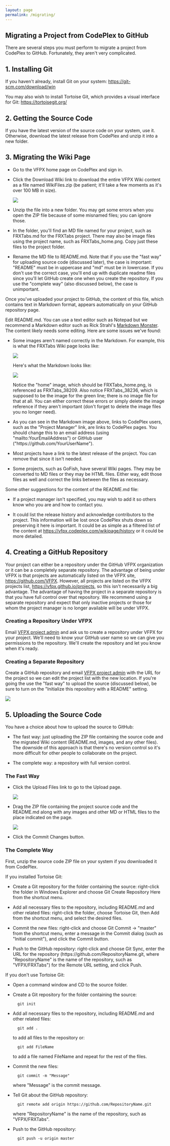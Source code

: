 ```yaml
---
layout: page
permalink: /migrating/
---
```


## Migrating a Project from CodePlex to GitHub

There are several steps you must perform to migrate a project from CodePlex to GitHub. Fortunately, they aren't very complicated.

## 1. Installing Git

If you haven't already, install Git on your system: <a href="https://git-scm.com/download/win" target="_blank">https://git-scm.com/download/win</a>

You may also wish to install Tortoise Git, which provides a visual interface for Git: <a href="https://tortoisegit.org/" target="_blank">https://tortoisegit.org/</a>

## 2. Getting the Source Code

If you have the latest version of the source code on your system, use it. Otherwise, download the latest release from CodePlex and unzip it into a new folder.

## 3. Migrating the Wiki Page

* Go to the VFPX home page on CodePlex and sign in.

* Click the Download Wiki link to download the entire VFPX Wiki content as a file named WikiFiles.zip (be patient; it'll take a few moments as it's over 100 MB in size).

    ![](/images/DownloadWiki.png)

* Unzip the file into a new folder. You may get some errors when you open the ZIP file because of some misnamed files; you can ignore those.

* In the folder, you'll find an MD file named for your project, such as FRXTabs.md for the FRXTabs project. There may also be image files using the project name, such as FRXTabs_home.png. Copy just these files to the project folder.

* Rename the MD file to README.md. Note that if you use the "fast way" for uploading source code (discussed later), the case is important: "README" must be in uppercase and "md" must be in lowercase. If you don't use the correct case, you'll end up with duplicate readme files since you'll let GitHub create one when you create the repository. If you use the "complete way" (also discussed below), the case is unimportant.

Once you've uploaded your project to GitHub, the content of this file, which contains text in Markdown format, appears automatically on your GitHub repository page.

Edit README.md. You can use a text editor such as Notepad but we recommend a Markdown editor such as Rick Strahl's <a href="https://markdownmonster.west-wind.com/" target="_blank">Markdown Monster</a>. The content likely needs some editing. Here are some issues we've found:

* Some images aren't named correctly in the Markdown. For example, this is what the FRXTabs Wiki page looks like:

    ![](/images/BadImages.png)
    
    Here's what the Markdown looks like:
    
    ![](/images/BadImageReference.png)
        
    Notice the "home" image, which should be FRXTabs_home.png, is referenced as FRXTabs_38209. Also notice FRXTabs_38236, which is supposed to be the image for the green line; there is no image file for that at all. You can either correct these errors or simply delete the image reference if they aren't important (don't forget to delete the image files you no longer need).

* As you can see in the Markdown image above, links to CodePlex users, such as the "Project Manager" link, are links to CodePlex pages. You should change this to an email address (using "mailto:YourEmailAddress") or GitHub user ("https:&#47;/github.com/YourUserName").

* Most projects have a link to the latest release of the project. You can remove that since it isn't needed.

* Some projects, such as GoFish, have several Wiki pages. They may be converted to MD files or they may be HTML files. Either way, edit those files as well and correct the links between the files as necessary.

Some other suggestions for the content of the README.md file:

* If a project manager isn't specified, you may wish to add it so others know who you are and how to contact you.

* It could list the release history and acknowledge contributors to the project. This information will be lost once CodePlex shuts down so preserving it here is important. It could be as simple as a filtered list of the content at <a href="https://vfpx.codeplex.com/wikipage/history" target="_blank">https://vfpx.codeplex.com/wikipage/history</a> or it could be more detailed.

## 4. Creating a GitHub Repository

Your project can either be a repository under the GitHub VFPX organization or it can be a completely separate repository. The advantage of being under VFPX is that projects are automatically listed on the VFPX site, <a href="https://github.com/VFPX" target="_blank">https://github.com/VFPX</a>. However, all projects are listed on the VFPX projects list, <a href="https://vfpx.github.io/projects" target="_blank">https://vfpx.github.io/projects</a>, so this isn't necessarily a big advantage. The advantage of having the project in a separate repository is that you have full control over that repository. We recommend using a separate repository and expect that only inactive projects or those for whom the project manager is no longer available will be under VFPX.

### Creating a Repository Under VFPX

Email [VFPX project admin](mailto:projects@vfpx.org) and ask us to create a repository under VFPX for your project. We'll need to know your GitHub user name so we can give you permissions to the repository. We'll create the repository and let you know when it's ready.

### Creating a Separate Repository

Create a GitHub repository and email [VFPX project admin](mailto:projects@vfpx.org) with the URL for the project so we can edit the project list with the new location. If you're going the use the "fast way" to upload the source (discussed below), be sure to turn on the "Initialize this repository with a README" setting.

![](/images/CreateRepo.png)

## 5. Uploading the Source Code

You have a choice about how to upload the source to GitHub:

* The fast way: just uploading the ZIP file containing the source code and the migrated Wiki content (README.md, images, and any other files). The downside of this approach is that there's no version control so it's more difficult for other people to collaborate on the project.

* The complete way: a repository with full version control.

### The Fast Way

* Click the Upload Files link to go to the Upload page.

    ![](/images/UploadFiles.png)

* Drag the ZIP file containing the project source code and the README.md along with any images and other MD or HTML files to the place indicated on the page.

    ![](/images/DragFiles.png)

* Click the Commit Changes button.

### The Complete Way

First, unzip the source code ZIP file on your system if you downloaded it from CodePlex.

If you installed Tortoise Git:

* Create a Git repository for the folder containing the source: right-click the folder in Windows Explorer and choose Git Create Repository Here from the shortcut menu.

* Add all necessary files to the repository, including README.md and other related files: right-click the folder, choose Tortoise Git, then Add from the shortcut menu, and select the desired files.

* Commit the new files: right-click and choose Git Commit -> "master" from the shortcut menu, enter a message in the Commit dialog (such as "Initial commit"), and click the Commit button.

* Push to the GitHub repository: right-click and choose Git Sync, enter the URL for the repository (https:&#47;/github.com/RepositoryName.git, where "RepositoryName" is the name of the repository, such as "VFPX/FRXTabs") for the Remote URL setting, and click Push.

If you don't use Tortoise Git:

* Open a command window and CD to the source folder.

* Create a Git repository for the folder containing the source:

        git init

* Add all necessary files to the repository, including README.md and other related files:

        git add .
    
    to add all files to the repository or:
    
        git add FileName
    
    to add a file named FileName and repeat for the rest of the files.

* Commit the new files:

        git commit -m "Message"
    
    where "Message" is the commit message.

* Tell Git about the GitHub repository:

        git remote add origin https://github.com/RepositoryName.git
        
    where "RepositoryName" is the name of the repository, such as "VFPX/FRXTabs".

* Push to the GitHub repository:

        git push -u origin master
